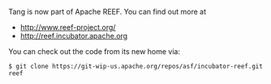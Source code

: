Tang is now part of Apache REEF. You can find out more at

  * http://www.reef-project.org/
  * http://reef.incubator.apache.org

You can check out the code from its new home via:

```
$ git clone https://git-wip-us.apache.org/repos/asf/incubator-reef.git reef
```
